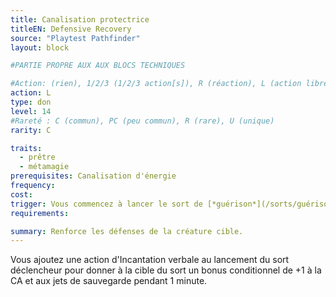 ```yaml
---
title: Canalisation protectrice
titleEN: Defensive Recovery
source: "Playtest Pathfinder"
layout: block

#PARTIE PROPRE AUX AUX BLOCS TECHNIQUES

#Action: (rien), 1/2/3 (1/2/3 action[s]), R (réaction), L (action libre)
action: L
type: don
level: 14
#Rareté : C (commun), PC (peu commun), R (rare), U (unique)
rarity: C

traits:
  - prêtre
  - métamagie
prerequisites: Canalisation d'énergie
frequency: 
cost: 
trigger: Vous commencez à lancer le sort de [*guérison*](/sorts/guérison.html) ou de [*blessure*](/sorts/blessure.html) pour soigner une unique créature.
requirements:

summary: Renforce les défenses de la créature cible.
---
```


Vous ajoutez une action d'Incantation verbale au lancement du sort déclencheur pour donner à la cible du sort un bonus conditionnel de +1 à la CA et aux jets de sauvegarde pendant 1 minute.
